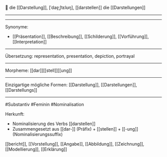 🔵 die [[Darstellung]], [ˈdaɐ̯ˌʃtɛlʊŋ], [[darstellen]]
die [[Darstellungen]]

---


---
Synonyme:
- [[Präsentation]], [[Beschreibung]], [[Schilderung]], [[Vorführung]], [[Interpretation]]

---
Übersetzung: representation, presentation, depiction, portrayal

---
Morpheme:
[[dar]][[stell]][[ung]]

---
Einzigartige mögliche Formen: [[Darstellung]], [[Darstellungen]], [[Darstellungs]]

---
#Substantiv #Feminin #Nominalisation

Herkunft: 
- Nominalisierung des Verbs [[darstellen]]
- Zusammengesetzt aus [[dar-]] (Präfix) + [[stellen]] + [[-ung]] (Nominalisierungssuffix)



[[bericht]], [[Vorstellung]], [[Angabe]], [[Abbildung]], [[Zeichnung]], [[Modellierung]], [[Erklärung]]